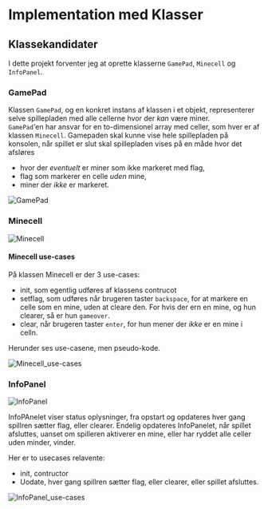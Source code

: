 # Implementation med Klasser

## Klassekandidater

I dette projekt forventer jeg at oprette klasserne `GamePad`, `Minecell` og `InfoPanel`.

### GamePad

Klassen `GamePad`, og en konkret instans af klassen i et objekt, representerer selve spillepladen med alle cellerne hvor der _kan_ være miner.  
`GamePad`'en har ansvar for en to-dimensionel array med celler, som hver er af klassen `Minecell`.
Gamepaden skal kunne vise hele spillepladen på konsolen, når spillet er slut skal spillepladen vises på en måde hvor det afsløres 
* hvor der _eventuelt_ er miner som ikke markeret med flag, 
* flag som markerer en celle _uden_ mine,
* miner der _ikke_ er markeret.


![GamePad](https://www.plantuml.com/plantuml/png/SoWkIImgAStDuU9ApaaiBbPmJynD3KXCKQZcKW22F9_ClDHY1Ik5pBmIY81pVavfBhA8ja9oQavEiO8lK2M85QqJomML09bLa9YY0JC5g4K7rGHDgChKiiISqiIIL90XnHgQN5orN5mEgNafG8S10000 "GamePad")



### Minecell

![Minecell](https://www.plantuml.com/plantuml/png/RP112i8m44NtFSNiMca5rmL14DpP2uYBQH9j84saauf5F8NW0Js9OvjQ4Ri9yt_V_vEio6FZszf4mY0HRBLLGXa3rmZuIw52UckGG-cSWIKSq93gpJbSMDRMXwdxcbAWhYuPo45Ks30NFn_tE7XMOLDsDUVImB2_22cQrePj9VzN7hIL1PQkRIWveSp7XNVPViR4Pzo7_uLhhI-cliGEy0JstBItUBSdiz0-NaRvZS5ZBv-Tba4UCv9BpW4PTCFnkrTqYrRAIdxb5m00 "Minecell")

#### Minecell use-cases
På klassen Minecell er der 3 use-cases:
* init, som egentlig udføres af klassens contrucot
* setflag, som udføres når brugeren taster `backspace`, for at markere en celle som en mine, uden at cleare den. For hvis der ern en mine, og hun clearer, så er hun `gameover`.
* clear, når brugeren taster `enter`, for hun mener der _ikke_ er en mine i celln.

Herunder ses use-casene, men pseudo-kode.

![Minecell_use-cases](https://www.plantuml.com/plantuml/png/ZLDBRi8m4Dtd56zNa63H0r0XLVriIXSzWPDCWXjZ8tk2u41m4IxMiKdI8AXKouhi-Jo_UJDP1bQUsut9CaCLWnsyhjUCKdigM3kRPMzgGvZFdp3HLlCqownZwi9SrLk1pwqdiUJVr33n3682WfZsS3KEwTeeKwBIjboftBK-J6AYx5SnmOArgSudK-gQi9yTq3XNQgkOF2PjIHPbcnjYkSUyBy5Ug_2XBM41zYrXUpwY9EoKgOLZGSQGpoHqTJvwABbrDiXsaQymJSGgT-MV9UF0k72jvHKfdnysybh8AD8L6SRgIAcLKVMjG8EZ5oIzOGF2OPCx4wl6G_Lm5xGmykebuHRuoXd1ttSwTEYYZ4SaErHI2wZRYHxnageCDmcF5mSg-L1Azz2mvvDVa-W_OCKgElOBs94mVK34LPQL-GFa9Rq_XAz7F7JJKEg5b-ZOg28TXzYuMARa5dbslrkJwLNkq6ehCzZ9CLw9I_JDnuHwEJk1_aEoNvSs_IBU3OgAwl2SKBff7Wt4Kexob_u0 "Minecell_use-cases")

### InfoPanel

![InfoPanel](https://www.plantuml.com/plantuml/png/VP11gW8n38RtFKMMYdY10S6bBXwuSIrncjPY9fMcu-RnZkD9l9YTZkAWyB8epLV-_FcxremfznqRqpAg0cp5nHqAyQ-1KbqGKcWWIAvzeWw31F4_7m-EqK_x9JXafSCtpwd_nYqJ9hA5sDWVcQ3IUYpUEytcJxA_MCmqSq6GY-OO8y_Ddp4ICq4A_fGXkhUkQLxp1_s5Kal5byJ28FX7DlfKqyqrA8o6grKDCQutb9uBdUQDVXepUhtVeBTwJk5AEZ4swt8lt_y0 "InfoPanel")

InfoPAnelet viser status oplysninger, fra opstart og opdateres hver gang spillren sætter flag, eller clearer. Endelig opdateres InfoPanelet, når spillet afsluttes, uanset om spilleren aktiverer en mine, eller har ryddet alle celler uden minder, vinder.

Her er to usecases relavente:
* init, contructor
* Uodate, hver gang spillren sætter flag, eller clearer, eller spillet afsluttes.

![InfoPanel_use-cases](https://www.plantuml.com/plantuml/png/PP9DQiGm38NtFeKOA6HASuKokz9LPzDrHutbr4IMWorJUliwFwMUcIoCUNgIdpvooef9Is1Zc9o2HaX-_5AmFj6WFeenBnW8UXk_fN-6pelNep4IbNPhTB281ket8LiOecHDPT2OuF8gBiuenDrOvvpH7Y-hqtcnmBMHf8H02OhOUkRPCzFCQAa-JTMpl7GRudssg7GNOvFNyM_hDIqJ5RNaEFDF5YyZ9I7miCGwBx5e2_u8A8eCmKljySZNicCSTs5pgETF70cwjgrltCVT_W3ehhQ2WGaJsNQxacd0J73ODbZW81y0CvHL-5W5W1iCRV4EHbjiaLm3gJoWop5K93lK9yWO_hQVOaeqATJeGwLfgINXOfeetHN_rphLQ_stVW40 "InfoPanel_use-cases")


